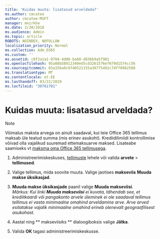 ```yaml
---
title: 'Kuidas muuta: lisatasud arveldada?'
ms.author: cmcatee
author: cmcatee-MSFT
manager: mnirkhe
ms.date: 2/20/2018
ms.audience: Admin
ms.topic: article
ROBOTS: NOINDEX, NOFOLLOW
localization_priority: Normal
ms.collection: Adm_O365
ms.custom: ''
ms.assetid: c8f2a1a1-9704-4d08-ba60-d836b9a5f981
ms.openlocfilehash: 95a08b58912340ed5cd3261576ef679d1574cc56
ms.sourcegitcommit: 03a156a9c9740521155a30775492c7dff0982588
ms.translationtype: MT
ms.contentlocale: et-EE
ms.lasthandoff: 03/22/2019
ms.locfileid: "30761701"
---
```

# <a name="how-do-i-change-from-credit-card-payments-to-invoice"></a>Kuidas muuta: lisatasud arveldada?

> [!NOTE]
> Võimalus maksta arvega on ainult saadaval, kui teie Office 365 tellimus maksab üle teatud summa (mis erinev asukoht). Krediidilimiidi kontrollimise võivad olla vajalikud suuremad ettemaksuarve maksed. Lisateabe saamiseks vt [maksma oma Office 365 tellimusega](https://support.office.com/article/734f4aab-df2d-4e9b-8cb1-691910bde216). 
  
1. Administreerimiskeskuses, [tellimuste](https://go.microsoft.com/fwlink/p/?linkid=842054) lehele või valida **arvete** \> **tellimused**.
    
2. Valige tellimus, mida soovite muuta. Valige jaotises **makseviis** **Muuda makse üksikasjad**.
    
3. **Muuda makse üksikasjade** paanil valige **Muuda makseviisi**.
<br>*Märkus: Kui linki **Muuda makseviisi** ei kuvata, tähendab see, et krediitkaardi või pangakonto arvele üleminek ei ole saadaval tellimus tellimus ei vasta minimaalne omahind arveldamine arve. Arve arved esitatakse vajalik minimaalne omahind erineb olenevalt geograafilisest asukohast.*
  
4. Aastal ning ** makseviisiks ** dialoogiboksis valige **Jätka**.
    
5. Valida **OK** tagasi administreerimiskeskusse. 
   